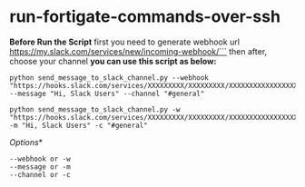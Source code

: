 # run-fortigate-commands-over-ssh
**Before Run the Script**
first you need to generate webhook url https://my.slack.com/services/new/incoming-webhook/```
then after, choose your channel
**you can use this script as below:**
```
python send_message_to_slack_channel.py --webhook "https://hooks.slack.com/services/XXXXXXXXX/XXXXXXXXX/XXXXXXXXXXXXXXXXXXXX" --message "Hi, Slack Users" --channel "#general"
```
```
python send_message_to_slack_channel.py -w "https://hooks.slack.com/services/XXXXXXXXX/XXXXXXXXX/XXXXXXXXXXXXXXXXXXXX" -m "Hi, Slack Users" -c "#general"
```

*Options**
```
--webhook or -w
--message or -m
--channel or -c
```
